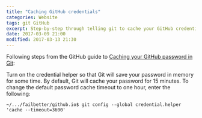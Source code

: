 ```yaml
---
title: "Caching GitHub credentials"
categories: Website
tags: git GitHub
excerpt: Step-by-step through telling git to cache your GitHub credentials
date: 2017-03-09 21:00
modified: 2017-03-13 21:30
---
```


Following steps from the GitHub guide to [Caching your GitHub password in Git](https://help.github.com/articles/caching-your-github-password-in-git/):

Turn on the credential helper so that Git will save your password in memory for some time. By default, Git will cache your password for 15 minutes. To change the default password cache timeout to one hour, enter the following:
```shell
~/.../failbetter/github.io$ git config --global credential.helper 'cache --timeout=3600'
```
